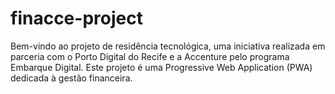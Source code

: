 # finacce-project
Bem-vindo ao projeto de residência tecnológica, uma iniciativa realizada em parceria com o Porto Digital do Recife e a Accenture pelo programa Embarque Digital. Este projeto é uma Progressive Web Application (PWA) dedicada à gestão financeira. 
